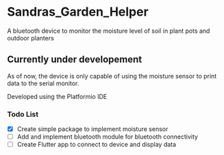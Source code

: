 # Sandras_Garden_Helper
A bluetooth device to monitor the moisture level of soil in plant pots and outdoor planters

## Currently under developement
As of now, the device is only capable of using the moisture sensor to print data to the serial monitor.

Developed using the Platformio IDE

### Todo List

- [x] Create simple package to implement moisture sensor
- [ ] Add and implement bluetooth module for bluetooth connectivity
- [ ] Create Flutter app to connect to device and display data
